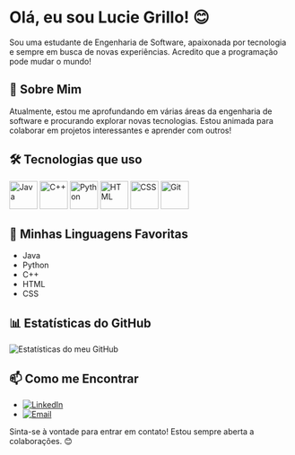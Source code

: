 # Olá, eu sou Lucie Grillo! 😊

Sou uma estudante de Engenharia de Software, apaixonada por tecnologia e sempre em busca de novas experiências. Acredito que a programação pode mudar o mundo!

## 🚀 Sobre Mim

Atualmente, estou me aprofundando em várias áreas da engenharia de software e procurando explorar novas tecnologias. Estou animada para colaborar em projetos interessantes e aprender com outros!

## 🛠️ Tecnologias que uso

<div>
  <img src="https://img.icons8.com/color/48/000000/java-coffee-cup-logo.png" alt="Java" width="50"/>
  <img src="https://img.icons8.com/color/48/000000/c-plus-plus-logo.png" alt="C++" width="50"/> 
  <img src="https://img.icons8.com/color/48/000000/python.png" alt="Python" width="50"/> 
  <img src="https://img.icons8.com/color/48/000000/html-5.png" alt="HTML" width="50"/> 
  <img src="https://img.icons8.com/color/48/000000/css3.png" alt="CSS" width="50"/> 
  <img src="https://img.icons8.com/color/48/000000/git.png" alt="Git" width="50"/> 
</div>

## 🔧 Minhas Linguagens Favoritas

- Java
- Python
- C++
- HTML
- CSS

## 📊 Estatísticas do GitHub

![Estatísticas do meu GitHub](https://github-readme-stats.vercel.app/api?username=luciegrillo&show_icons=true&theme=radical)

## 📫 Como me Encontrar

- [![LinkedIn](https://img.icons8.com/fluent/48/000000/linkedin.png)](https://www.linkedin.com/in/lucie-grillo-577051315/)
- [![Email](https://img.icons8.com/fluency/48/000000/gmail.png)](mailto:luciegrilloaq@gmail.com)

Sinta-se à vontade para entrar em contato! Estou sempre aberta a colaborações. 😊
